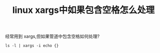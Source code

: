 ﻿---
title: linux xargs中如果包含空格怎么处理
---
经常用到 xargs,但如果管道中包含空格如何处理?

```shell
ls -l | xargs -i echo {}
```